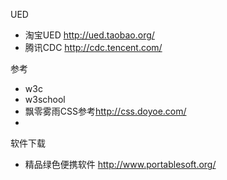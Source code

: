 ﻿UED
* 淘宝UED <http://ued.taobao.org/>
* 腾讯CDC <http://cdc.tencent.com/>

参考
* w3c
* w3school
* 飘零雾雨CSS参考<http://css.doyoe.com/>
* 


软件下载
* 精品绿色便携软件 <http://www.portablesoft.org/>